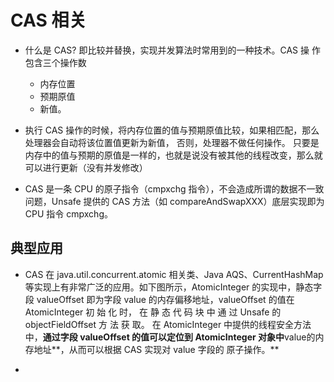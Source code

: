 # CAS 相关

- 什么是 CAS? 即比较并替换，实现并发算法时常用到的一种技术。CAS 操
  作包含三个操作数
    - 内存位置
    - 预期原值
    - 新值。
- 执行 CAS 操作的时候，将内存位置的值与预期原值比较，如果相匹配，那么处理器会自动将该位置值更新为新值，
否则，处理器不做任何操作。 只要是内存中的值与预期的原值是一样的，也就是说没有被其他的线程改变，那么就可以进行更新（没有并发修改）
  
- CAS 是一条 CPU 的原子指令（cmpxchg 指令），不会造成所谓的数据不一致问题，Unsafe 提供的 CAS 方法（如
  compareAndSwapXXX）底层实现即为 CPU 指令 cmpxchg。

  
## 典型应用
- CAS 在 java.util.concurrent.atomic 相关类、Java AQS、CurrentHashMap
  等实现上有非常广泛的应用。如下图所示，AtomicInteger 的实现中，静态字段
  valueOffset 即为字段 value 的内存偏移地址，valueOffset 的值在 AtomicInteger
  初 始 化 时， 在 静 态 代 码 块 中 通 过 Unsafe 的 objectFieldOffset 方 法 获 取。 在
  AtomicInteger 中提供的线程安全方法中，**通过字段 **valueOffset** 的值可以定位到
  AtomicInteger 对象中**value的内存地址**，从而可以根据 CAS 实现对 value 字段的
  原子操作。**

- 